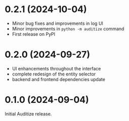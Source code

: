 # 0.2.1 (2024-10-04)

- Minor bug fixes and improvements in log UI
- Minor improvements in `python -m auditize` command
- First release on PyPI

# 0.2.0 (2024-09-27)

- UI enhancements throughout the interface
- complete redesign of the entity selector
- backend and frontend dependencies update

# 0.1.0 (2024-09-04)

Initial Auditize release.
